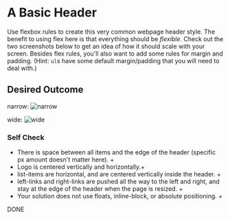 # A Basic Header

Use flexbox rules to create this very common webpage header style. The benefit to using flex here is that everything should be _flexible_. Check out the two screenshots below to get an idea of how it should scale with your screen. Besides flex rules, you'll also want to add some rules for margin and padding. (Hint: `ul`s have some default margin/padding that you will need to deal with.)

## Desired Outcome

narrow:
![narrow](./desired-outcome-narrow.png)

wide: 
![wide](./desired-outcome-wide.png)

### Self Check
- There is space between all items and the edge of the header (specific px amount doesn't matter here). +
- Logo is centered vertically and horizontally.+
- list-items are horizontal, and are centered vertically inside the header. +
- left-links and right-links are pushed all the way to the left and right, and stay at the edge of the header when the page is resized. +
- Your solution does not use floats, inline-block, or absolute positioning. +

DONE